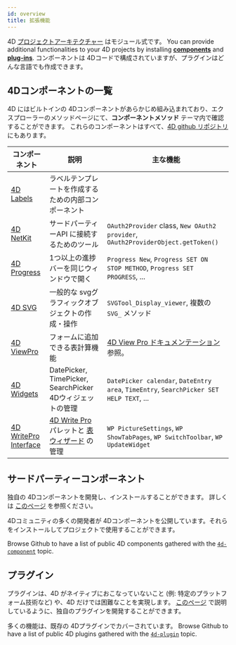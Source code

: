 ```yaml
---
id: overview
title: 拡張機能
---
```


4D [プロジェクトアーキテクチャー](../Project/architecture.md) はモジュール式です。 You can provide additional functionalities to your 4D projects by installing [**components**](Concepts/components.md) and [**plug-ins**](../Concepts/plug-ins.md). コンポーネントは 4Dコードで構成されていますが、プラグインはどんな言語でも作成できます。

## 4Dコンポーネントの一覧

4D にはビルトインの 4Dコンポーネントがあらかじめ組み込まれており、エクスプローラーのメソッドページにて、**コンポーネントメソッド** テーマ内で確認することができます。 これらのコンポーネントはすべて、[4D github リポジトリ](https://github.com/4d) にもあります。

| コンポーネント                                                              | 説明                                                                                                                                                    | 主な機能                                                                                                                                    |
| -------------------------------------------------------------------- | ----------------------------------------------------------------------------------------------------------------------------------------------------- | --------------------------------------------------------------------------------------------------------------------------------------- |
| [4D Labels](https://github.com/4d/4D-Labels)                         | ラベルテンプレートを作成するための内部コンポーネント                                                                                                                            |                                                                                                                                         |
| [4D NetKit](https://github.com/4d/4D-NetKit)                         | サードパーティーAPI に接続するためのツール                                                                                                                               | `OAuth2Provider` class, `New OAuth2 provider`, `OAuth2ProviderObject.getToken()`                                                        |
| [4D Progress](https://github.com/4d/4D-Progress)                     | 1つ以上の進捗バーを同じウィンドウで開く                                                                                                                                  | `Progress New`, `Progress SET ON STOP METHOD`, `Progress SET PROGRESS`, ...             |
| [4D SVG](https://github.com/4d/4D-SVG)                               | 一般的な svgグラフィックオブジェクトの作成・操作                                                                                                                            | `SVGTool_Display_viewer`, 複数の `SVG_` メソッド                                                                                               |
| [4D ViewPro](ViewPro/getting-started.md)                             | フォームに追加できる表計算機能                                                                                                                                       | [4D View Pro ドキュメンテーション](ViewPro/getting-started.md) 参照。                                                                                |
| [4D Widgets](https://github.com/4d/4D-Widgets)                       | DatePicker, TimePicker, SearchPicker 4Dウィジェットの管理                                                                                                      | `DatePicker calendar`, `DateEntry area`, `TimeEntry`, `SearchPicker SET HELP TEXT`, ... |
| [4D WritePro Interface](https://github.com/4d/4D-WritePro-Interface) | [4D Write Pro](https://doc.4d.com/4Dv20/4D/20/4D-Write-Pro-Reference.100-6229455.ja.html) パレットと [表ウィザード](../WritePro/writeprointerface.md#表ウィザード) の管理 | `WP PictureSettings`, `WP ShowTabPages`, `WP SwitchToolbar`, `WP UpdateWidget`                                                          |

## サードパーティーコンポーネント

独自の 4Dコンポーネントを開発し、インストールすることができます。 詳しくは [このページ](develop-components.md) を参照ください。

4Dコミュニティの多くの開発者が 4Dコンポーネントを公開しています。それらをインストールしてプロジェクトで使用することができます。

Browse Github to have a list of public 4D components gathered with the [`4d-component`](https://github.com/topics/4d-component) topic.

## プラグイン

プラグインは、4D がネイティブにおこなっていないこと (例: 特定のプラットフォーム技術など) や、4D だけでは困難なことを実現します。 [このページ](develop-plug-ins.md) で説明しているように、独自のプラグインを開発することができます。

多くの機能は、既存の 4Dプラグインでカバーされています。 Browse Github to have a list of public 4D plugins gathered with the [`4d-plugin`](https://github.com/topics/4d-plugin) topic.
